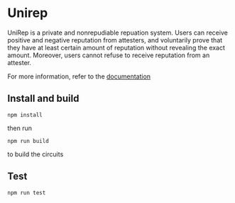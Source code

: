 # Unirep
UniRep is a private and nonrepudiable repuation system. Users can receive positive and negative reputation from attesters, and voluntarily prove that they have at least certain amount of reputation without revealing the exact amount. Moreover, users cannot refuse to receive reputation from an attester.

For more information, refer to the [documentation](https://vivi432.gitbook.io/unirep/)

## Install and build

```
npm install
```

then run

```
npm run build
``` 
to build the circuits

## Test

```
npm run test
```